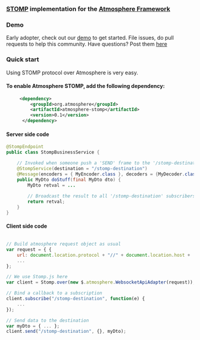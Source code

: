 ### [STOMP](http://en.wikipedia.org/wiki/Streaming_Text_Oriented_Messaging_Protocol) implementation for the [Atmosphere Framework](https://github.com/Atmosphere/atmosphere)

### Demo

Early adopter, check out our [demo](https://github.com/Atmosphere/atmosphere-samples/tree/master/stomp) to get started. File issues, do pull requests to help this community. Have questions? Post them [here](https://groups.google.com/group/atmosphere-framework?pli=1)

### Quick start

Using STOMP protocol over Atmosphere is very easy.

#### To enable Atmosphere STOMP, add the following dependency:
```xml
     <dependency>
         <groupId>org.atmosphere</groupId>
         <artifactId>atmosphere-stomp</artifactId>
         <version>0.1</version>
      </dependency>
```

#### Server side code

```java
@StompEndpoint
public class StompBusinessService {

    // Invoked when someone push a 'SEND' frame to the '/stomp-destination' destination
    @StompService(destination = "/stomp-destination")
    @Message(encoders = { MyEncoder.class }, decoders = {MyDecoder.class })
    public MyDto doStuff(final MyDto dto) {
        MyDto retval = ...
    
        // Broadcast the result to all '/stomp-destination' subscribers
        return retval;
    }
}
```

#### Client side code

```javascript

// Build atmosphere request object as usual
var request = { {
    url: document.location.protocol + "//" + document.location.host + '/stomp',
    ...
};

// We use Stomp.js here
var client = Stomp.over(new $.atmosphere.WebsocketApiAdapter(request));

// Bind a callback to a subscription
client.subscribe("/stomp-destination", function(e) {
    ...
});

// Send data to the destination
var myDto = { ... };
client.send("/stomp-destination", {}, myDto);

```
